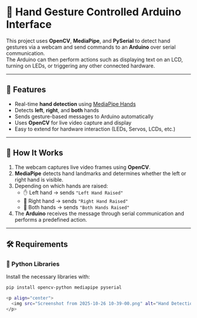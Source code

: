 # 🤖 Hand Gesture Controlled Arduino Interface

This project uses **OpenCV**, **MediaPipe**, and **PySerial** to detect hand gestures via a webcam and send commands to an **Arduino** over serial communication.  
The Arduino can then perform actions such as displaying text on an LCD, turning on LEDs, or triggering any other connected hardware.

---

## 🚀 Features
- Real-time **hand detection** using [MediaPipe Hands](https://developers.google.com/mediapipe/solutions/vision/hand_landmarker)  
- Detects **left**, **right**, and **both** hands  
- Sends gesture-based messages to Arduino automatically  
- Uses **OpenCV** for live video capture and display  
- Easy to extend for hardware interaction (LEDs, Servos, LCDs, etc.)

---

## 🧠 How It Works
1. The webcam captures live video frames using **OpenCV**.  
2. **MediaPipe** detects hand landmarks and determines whether the left or right hand is visible.  
3. Depending on which hands are raised:
   - ✋ Left hand → sends `"Left Hand Raised"`  
   - 🤚 Right hand → sends `"Right Hand Raised"`  
   - 🙌 Both hands → sends `"Both Hands Raised"`  
4. The **Arduino** receives the message through serial communication and performs a predefined action.

---

## 🛠️ Requirements

### 🧩 Python Libraries
Install the necessary libraries with:

```bash
pip install opencv-python mediapipe pyserial

<p align="center">
  <img src="Screenshot from 2025-10-26 10-39-00.png" alt="Hand Detection" width="500"/>
</p>

